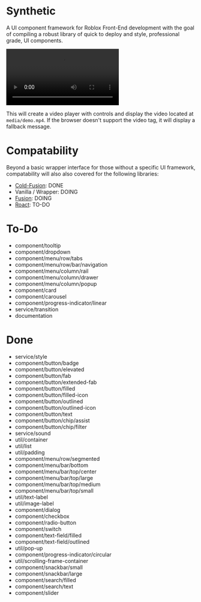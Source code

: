 # Synthetic
A UI component framework for Roblox Front-End development with the goal of compiling a robust library of quick to deploy and style, professional grade, UI components.

<video controls>
	<source src="media/demo.mp4" type="video/mp4">
	Your browser does not support the video tag.
</video>

This will create a video player with controls and display the video located at `media/demo.mp4`. If the browser doesn't support the video tag, it will display a fallback message.


# Compatability
Beyond a basic wrapper interface for those without a specific UI framework, compatability will also also covered for the following libraries:
- [Cold-Fusion](https://github.com/nightcycle/cold-fusion): DONE
- Vanilla / Wrapper: DOING
- [Fusion](https://github.com/dphfox/Fusion): DOING
- [Roact](https://github.com/Roblox/roact/): TO-DO

# To-Do
- component/tooltip
- component/dropdown
- component/menu/row/tabs
- component/menu/row/bar/navigation
- component/menu/column/rail
- component/menu/column/drawer
- component/menu/column/popup
- component/card
- component/carousel
- component/progress-indicator/linear
- service/transition
- documentation

# Done
- service/style
- component/button/badge
- component/button/elevated
- component/button/fab
- component/button/extended-fab
- component/button/filled
- component/button/filled-icon
- component/button/outlined
- component/button/outlined-icon
- component/button/text
- component/button/chip/assist
- component/button/chip/filter
- service/sound
- util/container
- util/list
- util/padding
- component/menu/row/segmented
- component/menu/bar/bottom
- component/menu/bar/top/center
- component/menu/bar/top/large
- component/menu/bar/top/medium
- component/menu/bar/top/small
- util/text-label
- util/image-label
- component/dialog
- component/checkbox
- component/radio-button
- component/switch
- component/text-field/filled
- component/text-field/outlined
- util/pop-up
- component/progress-indicator/circular
- util/scrolling-frame-container
- component/snackbar/small
- component/snackbar/large
- component/search/filled
- component/search/text
- component/slider